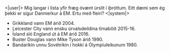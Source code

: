 <|user|>
Mig langar í lista yfir fræg óvænt úrslit í íþróttum.
Eitt dæmi sem ég þekki er sigur Danmerkur á EM.
Ertu með fleiri?
<|system|>
* Grikkland vann EM árið 2004.
* Leicester City vann ensku úrvalsdeildina tímabilið 2015-16.
* Ísland sló England út á EM árið 2016.
* Buster Douglas vann Mike Tyson árið 1990.
* Bandaríkin unnu Sovétríkin í hokkí á Ólympíuleikunum 1980.
